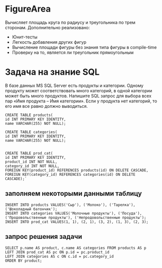 # FigureArea

Вычисляет площадь круга по радиусу и треугольника по трем сторонам.
Дополнительно реализовано:
- Юнит-тесты
- Легкость добавления других фигур
- Вычисление площади фигуры без знания типа фигуры в compile-time
- Проверку на то, является ли треугольник прямоугольным


# Задача на знание SQL
В базе данных MS SQL Server есть продукты и категории. 
Одному продукту может соответствовать много категорий, в одной категории может быть много продуктов. 
Напишите SQL запрос для выбора всех пар «Имя продукта – Имя категории». 
Если у продукта нет категорий, то его имя все равно должно выводиться.
```
CREATE TABLE products(
id INT PRIMARY KEY IDENTITY,
name VARCHAR(255) NOT NULL);

CREATE TABLE categories(
id INT PRIMARY KEY IDENTITY,
name VARCHAR(255) NOT NULL);


CREATE TABLE prod_cat(
id INT PRIMARY KEY IDENTITY,
product_id INT NOT NULL,
category_id INT NOT NULL,
FOREIGN KEY(product_id) REFERENCES products(id) ON DELETE CASCADE,
FOREIGN KEY(category_id) REFERENCES categories(id) ON DELETE CASCADE);`
```

## заполняем некоторыми данными таблицу
```
INSERT INTO products VALUES('Сыр'), ('Молоко'), ('Тарелка'), ('Шоколадный батончик');
INSERT INTO categories VALUES('Молочные продукты'), ('Посуда'), ('Продовольственные продукты'), ('Непродовольственные продукты');
INSERT INTO prod_cat VALUES(1, 1), (2, 1), (3, 2), (1, 3), (2, 3);
```

## запрос решения задачи
```
SELECT p.name AS product, c.name AS categories FROM products AS p
LEFT JOIN prod_cat AS pc ON p.id = pc.product_id
LEFT JOIN categories AS c ON c.id = pc.category_id
ORDER BY product;
```
